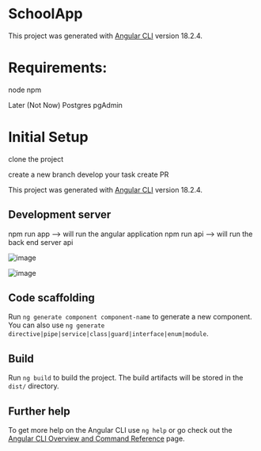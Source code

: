# SchoolApp

This project was generated with [Angular CLI](https://github.com/angular/angular-cli) version 18.2.4.

# Requirements:
node
npm

Later (Not Now)
Postgres 
pgAdmin


# Initial Setup

clone the project

create a new branch
develop your task
create PR

This project was generated with [Angular CLI](https://github.com/angular/angular-cli) version 18.2.4.


## Development server

npm run app --> will run the angular application
npm run api --> will run the back end server api

![image](https://github.com/user-attachments/assets/8f2480ac-f6d2-4b39-9e55-af85a26599c6)


![image](https://github.com/user-attachments/assets/477e1670-4cf4-488f-aaf0-129c27151516)


## Code scaffolding

Run `ng generate component component-name` to generate a new component. You can also use `ng generate directive|pipe|service|class|guard|interface|enum|module`.

## Build

Run `ng build` to build the project. The build artifacts will be stored in the `dist/` directory.

## Further help

To get more help on the Angular CLI use `ng help` or go check out the [Angular CLI Overview and Command Reference](https://angular.dev/tools/cli) page.
